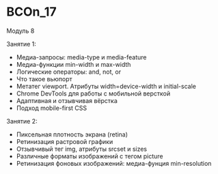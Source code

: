 # BCOn_17

Модуль 8

Занятие 1:
- Медиа-запросы: media-type и media-feature
- Медиа-функции min-width и max-width
- Логические операторы: and, not, or
- Что такое вьюпорт
- Метатег viewport. Атрибуты width=device-width и initial-scale
- Chrome DevTools для работы с мобильной версткой
- Адаптивная и отзывчивая вёрстка
- Подход mobile-first CSS

Занятие 2:
- Пиксельная плотность экрана (retina)
- Ретинизация растровой графики
- Отзывчивый тег img, атрибуты srcset и sizes
- Различные форматы изображений c тегом picture
- Ретинизация фоновых изображений: медиа-фунция min-resolution
